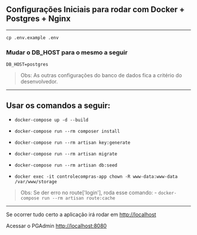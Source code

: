 ## Configurações Iniciais para rodar com Docker + Postgres + Nginx
---

`cp .env.example .env` 

### Mudar o DB_HOST para o mesmo a seguir

````
DB_HOST=postgres
````
> Obs: As outras configurações do banco de dados fica a critério do desenvolvedor.
---
## Usar os comandos a seguir:

- `docker-compose up -d --build` 

- `docker-compose run --rm composer install`

- `docker-compose run --rm artisan key:generate` 

- `docker-compose run --rm artisan migrate`

- `docker-compose run --rm artisan db:seed`

- `docker exec -it controlecompras-app chown -R www-data:www-data /var/www/storage`

> Obs: Se der erro no route['login'], roda esse comando: - `docker-compose run --rm artisan route:cache `

---

Se ocorrer tudo certo a aplicação irá rodar em [http://localhost](http://localhost)

Acessar o PGAdmin [http://localhost:8080](http://localhost:8080)